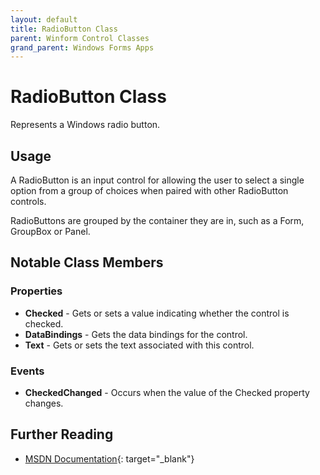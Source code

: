 ```yaml
---
layout: default
title: RadioButton Class
parent: Winform Control Classes
grand_parent: Windows Forms Apps
---
```


# RadioButton Class

Represents a Windows radio button.

## Usage

A RadioButton is an input control for allowing the user to select a single option from a group of choices when paired with other RadioButton controls.

RadioButtons are grouped by the container they are in, such as a Form, GroupBox or Panel.

## Notable Class Members

### Properties

*   **Checked** - Gets or sets a value indicating whether the control is checked.
*   **DataBindings** - Gets the data bindings for the control.
*   **Text** - Gets or sets the text associated with this control.
 
### Events

*   **CheckedChanged** - Occurs when the value of the Checked property changes.

## Further Reading

- [MSDN Documentation](https://docs.microsoft.com/en-us/dotnet/api/system.windows.forms.radiobutton){: target="_blank"}